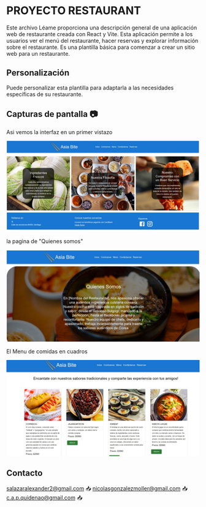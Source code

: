  # PROYECTO RESTAURANT

Este archivo Léame proporciona una descripción general de una aplicación web de restaurante creada con React y Vite. Esta aplicación permite a los usuarios ver el menú del restaurante, hacer reservas y explorar información sobre el restaurante. Es una plantilla básica para comenzar a crear un sitio web para un restaurante.


## Personalización
Puede personalizar esta plantilla para adaptarla a las necesidades específicas de su restaurante. 

## Capturas de pantalla 📷

Asi vemos la interfaz en un primer vistazo

![GitHub](./src/assets/img/Captura1.JPG)

la pagina de "Quienes somos"

![GitHub](./src/assets/img/Captura2.JPG)

El Menu de comidas en cuadros

![GitHub](./src/assets/img/Captura3.JPG)



## Contacto 
salazaralexander2@gmail.com  📥
nicolasgonzalezmoller@gmail.com  📥
c.a.p.quidenao@gmail.com  📥
